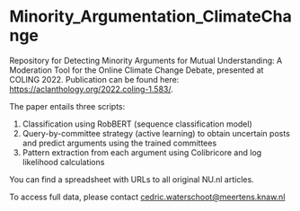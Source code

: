 # Minority_Argumentation_ClimateChange
Repository for Detecting Minority Arguments for Mutual Understanding:  A Moderation Tool for the Online Climate Change Debate, presented at COLING 2022.
Publication can be found here: https://aclanthology.org/2022.coling-1.583/. 


The paper entails three scripts:

1) Classification using RobBERT (sequence classification model)
2) Query-by-committee strategy (active learning) to obtain uncertain posts and predict arguments using the trained committees
3) Pattern extraction from each argument using Colibricore and log likelihood calculations

You can find a spreadsheet with URLs to all original NU.nl articles.


To access full data, please contact cedric.waterschoot@meertens.knaw.nl

